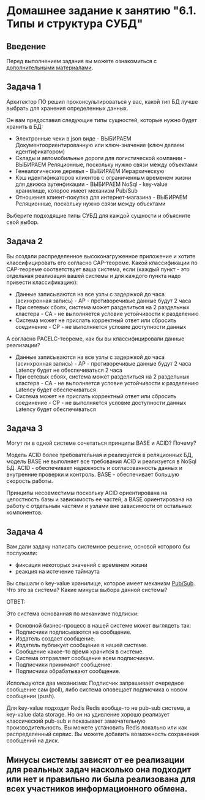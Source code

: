 # Домашнее задание к занятию "6.1. Типы и структура СУБД"

## Введение

Перед выполнением задания вы можете ознакомиться с 
[дополнительными материалами](https://github.com/netology-code/virt-homeworks/tree/master/additional/README.md).

## Задача 1

Архитектор ПО решил проконсультироваться у вас, какой тип БД 
лучше выбрать для хранения определенных данных.

Он вам предоставил следующие типы сущностей, которые нужно будет хранить в БД:

- Электронные чеки в json виде - ВЫБИРАЕМ Документоориентированную или ключ-значение (ключ делаем идентификатором)
- Склады и автомобильные дороги для логистической компании - ВЫБИРАЕМ Реляционные, поскольку нужно связи между объектами
- Генеалогические деревья - ВЫБИРАЕМ Иерархическую
- Кэш идентификаторов клиентов с ограниченным временем жизни для движка аутенфикации - ВЫБИРАЕМ NoSql - key-value хранилище, которое имеет механизм Pub/Sub
- Отношения клиент-покупка для интернет-магазина - ВЫБИРАЕМ Реляционные, поскольку нужно связи между объектами 

Выберите подходящие типы СУБД для каждой сущности и объясните свой выбор.

## Задача 2

Вы создали распределенное высоконагруженное приложение и хотите классифицировать его согласно 
CAP-теореме. Какой классификации по CAP-теореме соответствует ваша система, если 
(каждый пункт - это отдельная реализация вашей системы и для каждого пункта надо привести классификацию):

- Данные записываются на все узлы с задержкой до часа (асинхронная запись) - AP - противоречивые данные будут 2 часа
- При сетевых сбоях, система может разделиться на 2 раздельных кластера - CA - не выполняется условие устойчивости к разделению
- Система может не прислать корректный ответ или сбросить соединение - CP - не выполняется условие доступности данных

А согласно PACELC-теореме, как бы вы классифицировали данные реализации?
- Данные записываются на все узлы с задержкой до часа (асинхронная запись) - AP - противоречивые данные будут 2 часа Latency будет не обеспечиваться 2 часа
- При сетевых сбоях, система может разделиться на 2 раздельных кластера - CA - не выполняется условие устойчивости к разделению Latency будет обеспечиваться
- Система может не прислать корректный ответ или сбросить соединение - CP - не выполняется условие доступности данных Latency будет обеспечиваться


## Задача 3

Могут ли в одной системе сочетаться принципы BASE и ACID? Почему?

Модель ACID более требовательная и реализуется в реляционных БД,
модель BASE не выполняет все требования ACID и реализуется в NoSql БД.
ACID - обеспечивает надежность и согласованность данных и внутренние проверки и контроль.
BASE - обеспечивает большую скорость работы.

Принципы несовместимы поскольку ACID ориентирована на целостность базы и зависимость ее частей, а 
BASE ориентирована на работу с отдельным частями и узлами вне зависимости от остальных компонентов.

## Задача 4

Вам дали задачу написать системное решение, основой которого бы послужили:

- фиксация некоторых значений с временем жизни
- реакция на истечение таймаута

Вы слышали о key-value хранилище, которое имеет механизм [Pub/Sub](https://habr.com/ru/post/278237/). 
Что это за система? Какие минусы выбора данной системы?

ОТВЕТ:

Это система основанная по механизме подписки:
- Основной бизнес-процесс в нашей системе может выглядеть так:
- Подписчики подписываются на сообщение.
- Издатель создает сообщение.
- Издатель публикует сообщение в нашей системе.
- Сообщение какое-то время хранится в системе.
- Система отправляет сообщение всем подписчикам.
- Подписчики принимают сообщение.
- Подписчики обрабатывают сообщение.

Используются два механизма: Подписчик запрашивает очередное сообщение сам (poll), либо система оповещает подписчика о новом сообщении (push).

Для key-value подходит Redis
Redis вообще-то не pub-sub система, а key-value data storage. Но он на удивление хорошо реализует классический pub-sub и 
показывает замечательную производительность.
Вы можете установить Redis локально или как распределенный сервис. Вы можете добавить возможность сохранения сообщений на диск.

Минусы системы зависят от ее реализации для реальных задач насколько она подходит или нет и правильно ли была реализована для всех 
участников информационного обмена.
---